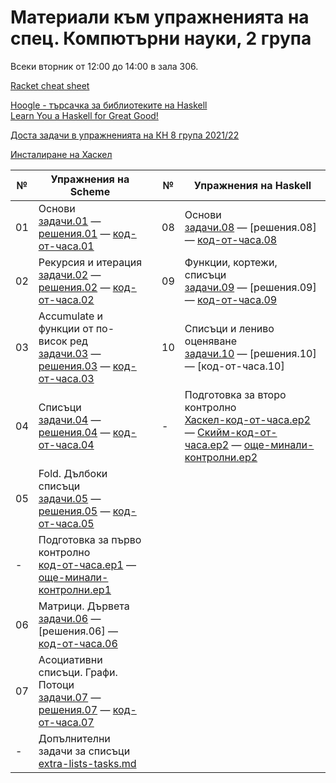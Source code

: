 # Материали към упражненията на спец. Компютърни науки, 2 група

Всеки вторник от 12:00 до 14:00 в зала 306.

[Racket cheat sheet](https://docs.racket-lang.org/racket-cheat/index.html)

[Hoogle - търсачка за библиотеките на Haskell](https://hoogle.haskell.org/)
<br/>
[Learn You a Haskell for Great Good!](http://learnyouahaskell.com/chapters)

[Доста задачи в упражненията на КН 8 група 2021/22](https://github.com/triffon/fp-2021-22/tree/master/exercises/8)

[Инсталиране на Хаскел](https://github.com/triffon/fp-2022-23/blob/main/exercises/cs3%264/08/README.md)


| № | Упражнения на Scheme | | № | Упражнения на Haskell |
| --- | --- | --- | --- | --- |
| 01 | Основи <br /> [задачи.01] — [решения.01] — [код-от-часа.01] |                               | 08 | Основи <br /> [задачи.08] — [решения.08] — [код-от-часа.08]
| 02 | Рекурсия и итерация <br /> [задачи.02] — [решения.02] — [код-от-часа.02] |                  | 09 | Функции, кортежи, списъци <br /> [задачи.09] — [решения.09] — [код-от-часа.09]
| 03 | Accumulate и функции от по-висок ред <br /> [задачи.03] — [решения.03] — [код-от-часа.03] | | 10 | Списъци и лениво оценяване <br /> [задачи.10] — [решения.10] — [код-от-часа.10]
| 04 | Списъци <br /> [задачи.04] — [решения.04] — [код-от-часа.04] |                              | -  | Подготовка за второ контролно <br /> [Хаскел-код-от-часа.ep2](./exam2-prep/class.ep2.hs) — [Скийм-код-от-часа.ep2](./exam2-prep/class.ep2.rkt) — [още-минали-контролни.ep2]
| 05 | Fold. Дълбоки списъци <br /> [задачи.05] — [решения.05] — [код-от-часа.05] |                |
| -  | Подготовка за първо контролно <br /> [код-от-часа.ep1] — [още-минали-контролни.ep1] |       |
| 06 | Матрици. Дървета <br /> [задачи.06] — [решения.06] — [код-от-часа.06] |                     |
| 07 | Асоциативни списъци. Графи. Потоци <br /> [задачи.07] — [решения.07] — [код-от-часа.07] |   |
| -  | Допълнителни задачи за списъци <br /> [extra-lists-tasks.md] |                              |


[задачи.01]: 01.scheme.basics/
[решения.01]: 01.scheme.basics/solutions.01.rkt
[код-от-часа.01]: 01.scheme.basics/class.01.rkt

[задачи.02]: 02.scheme.rec-iter/
[решения.02]: 02.scheme.rec-iter/solutions/
[код-от-часа.02]: 02.scheme.rec-iter/class.02.rkt

[задачи.03]: 03.scheme.hof-accumulate
[решения.03]: 03.scheme.hof-accumulate/solutions/
[код-от-часа.03]: 03.scheme.hof-accumulate/class.03.rkt

[задачи.04]: 04.scheme.lists
[решения.04]: 04.scheme.lists/solutions/
[код-от-часа.04]: 04.scheme.lists/class.04.rkt

[задачи.05]: 05.scheme.fold-deeplists
[решения.05]: 05.scheme.fold-deeplists/solutions/
[код-от-часа.05]: 05.scheme.lists/class.05.rkt


[код-от-часа.ep1]: ./exam1-prep/class.ep1.rkt
[още-минали-контролни.ep1]: ./exam1-prep


[задачи.06]: 06.scheme.data-structures
[решения.06-]: 06.scheme.data-structures/solutions/
[код-от-часа.06]: 06.scheme.data-structures/class.06.rkt

[задачи.07]: ./07.scheme.assoc-graphs-streams
[решения.07]: 07.scheme.assoc-graphs-streams/solutions/
[код-от-часа.07]: 07.scheme.assoc-graphs-streams/class.07.rkt

[extra-lists-tasks.md]: ../extra-lists-tasks.md

[задачи.08]: ./08.haskell.basics
[решения.08-]: ./08.haskell.basics/solutions
[код-от-часа.08]: ./08.haskell.basics/class.08.hs

[задачи.09]: ./09.haskell.functions-lists
[решения.09-]: ./09.haskell.functions-lists/solutions
[код-от-часа.09]: ./09.haskell.functions-lists/class.09.hs

[задачи.10]: ./10.haskell.lazy-lists
[решения.10-]: ./10.haskell.lazy-lists/solutions
[код-от-часа.10-]: ./10.haskell.lazy-lists/class.10.hs


[код-от-часа.ep2-]: ./exam2-prep/class.ep2.rkt
[още-минали-контролни.ep2]: ./exam2-prep
